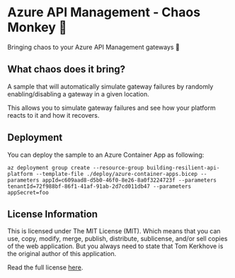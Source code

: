 # Azure API Management - Chaos Monkey 🐒

Bringing chaos to your Azure API Management gateways 🐒

## What chaos does it bring?

A sample that will automatically simulate gateway failures by randomly enabling/disabling a gateway in a given location.

This allows you to simulate gateway failures and see how your platform reacts to it and how it recovers.

## Deployment

You can deploy the sample to an Azure Container App as following:

```shell
az deployment group create --resource-group building-resilient-api-platform --template-file ./deploy/azure-container-apps.bicep --parameters appId=c609aad8-d5b0-46f0-8e26-8a0f3224723f --parameters tenantId=72f988bf-86f1-41af-91ab-2d7cd011db47 --parameters appSecret=foo
```

## License Information

This is licensed under The MIT License (MIT). Which means that you can use, copy, modify, merge, publish, distribute, sublicense, and/or sell copies of the web application. But you always need to state that Tom Kerkhove is the original author of this application.

Read the full license [here](LICENSE).
